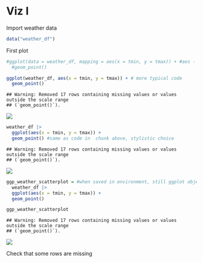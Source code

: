 Viz I
================

Import weather data

``` r
data("weather_df")
```

First plot

``` r
#ggplot(data = weather_df, mapping = aes(x = tmin, y = tmax)) + #aes - asthetic, what variables from data you want mapped onto canvas, don't normally see this, see below
  #geom_point()

ggplot(weather_df, aes(x = tmin, y = tmax)) + # more typical code
  geom_point()
```

    ## Warning: Removed 17 rows containing missing values or values outside the scale range
    ## (`geom_point()`).

![](viz_and_eda_files/figure-gfm/unnamed-chunk-2-1.png)<!-- -->

``` r
weather_df |> 
  ggplot(aes(x = tmin, y = tmax)) +
  geom_point() #same as code in  chunk above, stylistic choice
```

    ## Warning: Removed 17 rows containing missing values or values outside the scale range
    ## (`geom_point()`).

![](viz_and_eda_files/figure-gfm/unnamed-chunk-3-1.png)<!-- -->

``` r
ggp_weather_scatterplot = #when saved in environment, still ggplot object, can add layers
  weather_df |> 
  ggplot(aes(x = tmin, y = tmax)) +
  geom_point() 

ggp_weather_scatterplot 
```

    ## Warning: Removed 17 rows containing missing values or values outside the scale range
    ## (`geom_point()`).

![](viz_and_eda_files/figure-gfm/unnamed-chunk-4-1.png)<!-- -->

Check that some rows are missing
